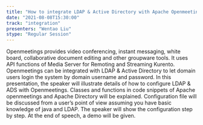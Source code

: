 ```yaml
---
title: "How to integrate LDAP & Active Directory with Apache Openmeetings"
date: "2021-08-08T15:30:00" 
track: "integration"
presenters: "Wentao Liu"
stype: "Regular Session"
---
```

Openmeetings provides video conferencing, instant messaging, white board, collaborative document editing and other groupware tools. It uses API functions of Media Server for Remoting and Streaming Kurento. 
 Openmeetings can be integrated with LDAP & Active Directory to let domain users login the system by domain username and password. 
 In this presentation, the speaker will illustrate details of how to configure LDAP & ADS with Openmeetings. Classes and functions in code snippets of Apache openmeetings and Apache Directory will be explained. Configuration file will be discussed from a user’s point of view assuming you have basic knowledge of java and LDAP. The speaker will show the configuration step by step. At the end of speech, a demo will be given.
 